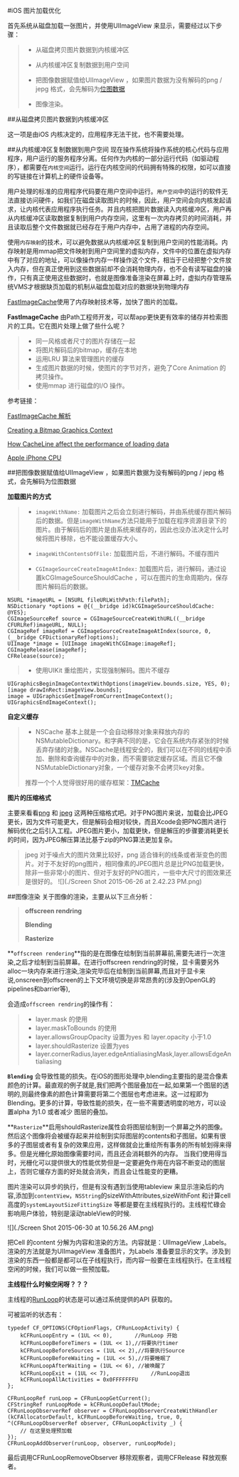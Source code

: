 #iOS 图片加载优化

首先系统从磁盘加载一张图片，并使用UIImageView 来显示，需要经过以下步骤：

> * 从磁盘拷贝图片数据到内核缓冲区
> 
> * 从内核缓冲区复制数据到用户空间
> 
> * 把图像数据赋值给UIImageView ，如果图片数据为没有解码的png / jepg 格式，会先解码为[位图数据](http://www.raywenderlich.com/69855/image-processing-in-ios-part-1-raw-bitmap-modification)
> 
> * 图像渲染。


##从磁盘拷贝图片数据到内核缓冲区

这一项是由iOS 内核决定的，应用程序无法干扰，也不需要处理。


##从内核缓冲区复制数据到用户空间
现在操作系统将操作系统的核心代码与应用程序，用户运行的服务程序分离。任何作为内核的一部分运行代码（如驱动程序），都需要在```内核空间```运行。运行在内核空间的代码拥有特殊的权限，如可以直接的写链接在计算机上的硬件设备等。

用户处理的标准的应用程序代码要在用户空间中运行。```用户空间```中的运行的软件无法直接访问硬件，如我们在磁盘读取图片的时候，因此，用户空间会向内核发起请求，让内核代表应用程序执行任务。并且内核把图片数据读入内核缓冲区，用户再从内核缓冲区读取数据复制到用户内存空间，这里有一次内存拷贝的时间消耗，并且读取后整个文件数据就已经存在于用户内存中，占用了进程的内存空间。

使用```内存映射```的技术，可以避免数据从内核缓冲区复制到用户空间的性能消耗。内存映射是用mmap把文件映射到用户空间里的虚拟内存，文件中的位置在虚拟内存中有了对应的地址，可以像操作内存一样操作这个文件，相当于已经把整个文件放入内存，但在真正使用到这些数据前却不会消耗物理内存，也不会有读写磁盘的操作，只有真正使用这些数据时，也就是图像准备渲染在屏幕上时，虚拟内存管理系统VMS才根据缺页加载的机制从磁盘加载对应的数据块到物理内存

[FastImageCache](https://github.com/path/FastImageCache#what-fast-image-cache-does)使用了内存映射技术等，加快了图片的加载。

**FastImageCache** 由Path工程师开发，可以帮app更快更有效率的储存并检索图片的工具。它在图片处理上做了些什么呢？
> * 同一风格或者尺寸的图片存储在一起
> * 将图片解码后的bitmap，缓存在本地
> * 运用LRU 算法来管理图片的缓存
> * 生成图片数据的时候，使图片的字节对齐，避免了Core Animation 的拷贝操作。
> * 使用mmap 进行磁盘的I/O 操作。




参考链接：

[FastImageCache 解析](http://blog.cnbang.net/tech/2578/)

[Creating a Bitmap Graphics Context](https://developer.apple.com/library/ios/documentation/GraphicsImaging/Conceptual/drawingwithquartz2d/dq_context/dq_context.html#//apple_ref/doc/uid/TP30001066-CH203-CJBHBFFE)

[How CacheLine affect the performance of loading data](http://stackoverflow.com/questions/23790837/what-is-byte-alignment-cache-line-alignment-for-core-animation-why-it-matters)

[Apple iPhone CPU](https://zh.wikipedia.org/wiki/%E8%98%8B%E6%9E%9CA8)

##把图像数据赋值给UIImageView ，如果图片数据为没有解码的png / jepg 格式，会先解码为位图数据


**加载图片的方式**
> * ```imageWithName:``` 加载图片之后会立刻进行解码，并由系统缓存图片解码后的数据。但是```imageWithName```方法只能用于加载在程序资源目录下的图片。由于解码后的图片是由系统来缓存的，因此也没办法决定什么时候将图片移除，也不能设置缓存大小。
> 
> * ```imageWithContentsOfFile:``` 加载图片后，不进行解码。不缓存图片
> 
> * ```CGImageSourceCreateImageAtIndex:``` 加载图片后，进行解码，通过设置kCGImageSourceShouldCache ，可以在图片的生命周期内，保存图片解码后的数据。
 

```
NSURL *imageURL = [NSURL fileURLWithPath:filePath];
NSDictionary *options = @{(__bridge id)kCGImageSourceShouldCache: @YES}; 
CGImageSourceRef source = CGImageSourceCreateWithURL((__bridge CFURLRef)imageURL, NULL);
CGImageRef imageRef = CGImageSourceCreateImageAtIndex(source, 0,(__bridge CFDictionaryRef)options);
UIImage *image = [UIImage imageWithCGImage:imageRef]; 
CGImageRelease(imageRef);
CFRelease(source);
```


> * 使用UIKit 重绘图片，实现强制解码。图片不缓存 


```
UIGraphicsBeginImageContextWithOptions(imageView.bounds.size, YES, 0);
[image drawInRect:imageView.bounds];
image = UIGraphicsGetImageFromCurrentImageContext();
UIGraphicsEndImageContext();
```  
 

**自定义缓存**
> * NSCache  基本上就是一个会自动移除对象来释放内存的 NSMutableDictionary。和字典不同的是，它会在系统内存紧张的时候丢弃存储的对象。NSCache是线程安全的，我们可以在不同的线程中添加、删除和查询缓存中的对象，而不需要锁定缓存区域。而且它不像NSMutableDictionary对象，一个缓存对象不会拷贝key对象。
>
>  推荐一个个人觉得很好用的缓存框架：[TMCache](https://github.com/tumblr/TMCache)


**图片的压缩格式** 
>
主要来看看[png](https://zh.wikipedia.org/wiki/PNG) 和 [jpeg](https://zh.wikipedia.org/wiki/JPEG) 这两种压缩格式吧。对于PNG图片来说，加载会比JPEG更长，因为文件可能更大，但是解码会相对较快，而且Xcode会把PNG图片进行解码优化之后引入工程。JPEG图片更小，加载更快，但是解压的步骤要消耗更长的时间，因为JPEG解压算法比基于zip的PNG算法更加复杂。
> 
> jpeg 对于噪点大的图片效果比较好，png 适合锋利的线条或者渐变色的图片。对于不友好的png图片，相同像素的JPEG图片总是比PNG加载更快，除非一些非常小的图片、但对于友好的PNG图片，一些中大尺寸的图效果还是很好的。
> ![](./Screen Shot 2015-06-26 at 2.42.23 PM.png)
> 


##图像渲染
关于图像的渲染，主要从以下三点分析：
> **offscreen rendring**
> 
> **Blending**
> 
> **Rasterize**

**```offscreen rendering```**指的是在图像在绘制到当前屏幕前,需要先进行一次渲染,之后才绘制到当前屏幕。在进行offscreen rendring的时候，显卡需要另外alloc一块内存来进行渲染,渲染完毕后在绘制到当前屏幕,而且对于显卡来说,onscreen到offscreen的上下文环境切换是非常昂贵的(涉及到OpenGL的pipelines和barrier等),

会造成```offscreen rendring```的操作有：
> * layer.mask 的使用
> * layer.maskToBounds 的使用
> * layer.allowsGroupOpacity 设置为yes 和 layer.opacity 小于1.0
> * layer.shouldRasterize 设置为yes
> * layer.cornerRadius,layer.edgeAntialiasingMask,layer.allowsEdgeAntialiasing


**```Blending```** 会导致性能的损失。在iOS的图形处理中,blending主要指的是混合像素颜色的计算。最直观的例子就是,我们把两个图层叠加在一起,如果第一个图层的透明的,则最终像素的颜色计算需要将第二个图层也考虑进来。这一过程即为Blending。更多的计算，导致性能的损失，在一些不需要透明度的地方，可以设置alpha 为1.0 或者减少 图层的叠加。


**```Rasterize```**启用shouldRasterize属性会将图层绘制到一个屏幕之外的图像。然后这个图像将会被缓存起来并绘制到实际图层的contents和子图层。如果有很多的子图层或者有复杂的效果应用，这样做就会比重绘所有事务的所有帧划得来得多。但是光栅化原始图像需要时间，而且还会消耗额外的内存。
当我们使用得当时，光栅化可以提供很大的性能优势但是一定要避免作用在内容不断变动的图层上，否则它缓存方面的好处就会消失，而且会让性能变的更糟。

图片渲染可以异步的执行，但是有没有遇到当使用tableview 来显示渲染后的内容,添加到```contentView```，```NSString```的sizeWithAttributes,sizeWithFont 和计算cell高度的```systemLayoutSizeFittingSize``` 等都是要在主线程执行的。主线程忙碌会影响用户体验，特别是滚动tableView的时候.

![](./Screen Shot 2015-06-30 at 10.56.26 AM.png)

把Cell 的content 分解为内容和渲染的方法。内容就是：UIImageView ,Labels。渲染的方法就是为UIImageView 准备图片，为Labels 准备要显示的文字。涉及到渲染的东西一般都是都可以在子线程执行，而内容一般要在主线程执行。在主线程空闲的时候，我们可以做一些预加载。

**主线程什么时候空闲呀？？？**

主线程的[RunLoop](https://developer.apple.com/library/ios/documentation/Cocoa/Conceptual/Multithreading/RunLoopManagement/RunLoopManagement.html)的状态是可以通过系统提供的API 获取的。

可被监听的状态有：

```
typedef CF_OPTIONS(CFOptionFlags, CFRunLoopActivity) {
    kCFRunLoopEntry = (1UL << 0),  		//RunLoop 开始
    kCFRunLoopBeforeTimers = (1UL << 1),//将要执行timer
    kCFRunLoopBeforeSources = (1UL << 2),//将要执行Source
    kCFRunLoopBeforeWaiting = (1UL << 5),//将要睡眠了
    kCFRunLoopAfterWaiting = (1UL << 6), //被唤醒了
    kCFRunLoopExit = (1UL << 7),			 //RunLoop退出
    kCFRunLoopAllActivities = 0x0FFFFFFFU
};
```

```
CFRunLoopRef runLoop = CFRunLoopGetCurrent();
CFStringRef runLoopMode = kCFRunLoopDefaultMode;
CFRunLoopObserverRef observer = CFRunLoopObserverCreateWithHandler
(kCFAllocatorDefault, kCFRunLoopBeforeWaiting, true, 0, ^(CFRunLoopObserverRef observer, CFRunLoopActivity _) {
    // 在这里处理预加载
});
CFRunLoopAddObserver(runLoop, observer, runLoopMode);
```
最后调用CFRunLoopRemoveObserver 移除观察者，调用CFRelease 释放观察者。